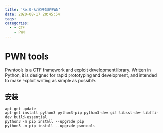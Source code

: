 ```yaml
---
title: 'Re:0-从零开始的PWN'
date: 2020-08-17 20:45:54
tags:
categories:
  - - CTF
    - PWN
---
```


# PWN tools

Pwntools is a CTF framework and exploit development library. Written in Python, it is designed for rapid prototyping and development, and intended to make exploit writing as simple as possible.

## 安装

    apt-get update
    apt-get install python3 python3-pip python3-dev git libssl-dev libffi-dev build-essential
    python3 -m pip install --upgrade pip
    python3 -m pip install --upgrade pwntools